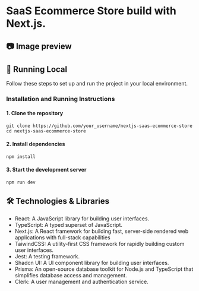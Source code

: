 # SaaS Ecommerce Store build with Next.js.

<PEDING LINK FROM VERCEL DEPLOY APP>

## 📷 Image preview

<PENDING SNAPSHOT FROM APP>

## 🚀 Running Local

Follow these steps to set up and run the project in your local environment.

### Installation and Running Instructions
#### 1. Clone the repository
```
git clone https://github.com/your_username/nextjs-saas-ecommerce-store
cd nextjs-saas-ecommerce-store
```
#### 2. Install dependencies
```
npm install
```
#### 3. Start the development server
```
npm run dev
```
## 🛠️ Technologies & Libraries
- React: A JavaScript library for building user interfaces.
- TypeScript: A typed superset of JavaScript.
- Next.js: A React framework for building fast, server-side rendered web applications with full-stack capabilities
- TaiwindCSS: A utility-first CSS framework for rapidly building custom user interfaces.
- Jest: A testing framework.
- Shadcn UI: A UI component library for building user interfaces.
- Prisma: An open-source database toolkit for Node.js and TypeScript that simplifies database access and management.
- Clerk: A user management and authentication service.
